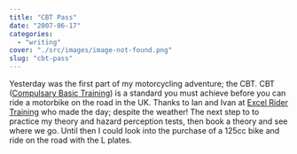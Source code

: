 ```yaml
---
title: "CBT Pass"
date: "2007-06-17"
categories: 
  - "writing"
cover: "./src/images/image-not-found.png"
slug: "cbt-pass"
---
```


Yesterday was the first part of my motorcycling adventure; the CBT. CBT ([Compulsary Basic Training](http://en.wikipedia.org/wiki/Compulsory_Basic_Training)) is a standard you must achieve before you can ride a motorbike on the road in the UK. Thanks to Ian and Ivan at [Excel Rider Training](http://www.excelmotorcycletraining.co.uk/) who made the day; despite the weather! The next step to to practice my theory and hazard perception tests, then book a theory and see where we go. Until then I could look into the purchase of a 125cc bike and ride on the road with the L plates.
